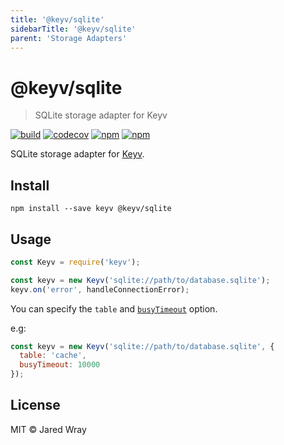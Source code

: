 ```yaml
---
title: '@keyv/sqlite'
sidebarTitle: '@keyv/sqlite'
parent: 'Storage Adapters'
---
```


# @keyv/sqlite 

> SQLite storage adapter for Keyv

[![build](https://github.com/jaredwray/keyv/actions/workflows/tests.yaml/badge.svg)](https://github.com/jaredwray/keyv/actions/workflows/tests.yaml)
[![codecov](https://codecov.io/gh/jaredwray/keyv/branch/main/graph/badge.svg?token=bRzR3RyOXZ)](https://codecov.io/gh/jaredwray/keyv)
[![npm](https://img.shields.io/npm/v/@keyv/sqlite.svg)](https://www.npmjs.com/package/@keyv/sqlite)
[![npm](https://img.shields.io/npm/dm/@keyv/sqlite)](https://npmjs.com/package/@keyv/sqlite)

SQLite storage adapter for [Keyv](https://github.com/lukechilds/keyv).

## Install

```shell
npm install --save keyv @keyv/sqlite
```

## Usage

```js
const Keyv = require('keyv');

const keyv = new Keyv('sqlite://path/to/database.sqlite');
keyv.on('error', handleConnectionError);
```

You can specify the `table` and [`busyTimeout`](https://sqlite.org/c3ref/busy_timeout.html) option.

e.g:

```js
const keyv = new Keyv('sqlite://path/to/database.sqlite', {
  table: 'cache',
  busyTimeout: 10000
});
```

## License

MIT © Jared Wray
